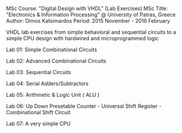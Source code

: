MSc Course: "Digital Design with VHDL" (Lab Exercises) MSc Title: "Electronics & Information Processing" @ University of Patras, Greece Author: Dimos Katsimardos Period: 2015 November - 2016 February

VHDL lab exercises from simple behavioral and sequential circuits to a simple CPU design with hardwired and microprogrammed logic

Lab 01: Simple Combinational Circuits

Lab 02: Advanced Combinational Circuits

Lab 03: Sequential Circuits

Lab 04: Serial Adders/Subtractors

Lab 05: Arithmetic & Logic Unit ( ALU )

Lab 06: Up Down Presetable Counter - Universal Shift Register - Combinational Shift Circuit

Lab 07: A very simple CPU
